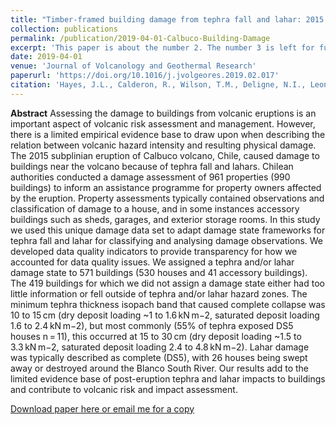 ```yaml
---
title: "Timber-framed building damage from tephra fall and lahar: 2015 Calbuco eruption, Chile"
collection: publications
permalink: /publication/2019-04-01-Calbuco-Building-Damage
excerpt: 'This paper is about the number 2. The number 3 is left for future work.'
date: 2019-04-01
venue: 'Journal of Volcanology and Geothermal Research'
paperurl: 'https://doi.org/10.1016/j.jvolgeores.2019.02.017'
citation: 'Hayes, J.L., Calderon, R., Wilson, T.M., Deligne, N.I., Leonard, G., Jenkins, S.F., Williams, G. (2019). &quot;Timber-framed building damage from tephra fall and lahar: 2015 Calbuco eruption, Chile.&quot; <i>Journal of Volcanology and Geothermal Research</i>. 374:142-159.'
---
```

<b>Abstract</b>
Assessing the damage to buildings from volcanic eruptions is an important aspect of volcanic risk assessment and management. However, there is a limited empirical evidence base to draw upon when describing the relation between volcanic hazard intensity and resulting physical damage. The 2015 subplinian eruption of Calbuco volcano, Chile, caused damage to buildings near the volcano because of tephra fall and lahars. Chilean authorities conducted a damage assessment of 961 properties (990 buildings) to inform an assistance programme for property owners affected by the eruption. Property assessments typically contained observations and classification of damage to a house, and in some instances accessory buildings such as sheds, garages, and exterior storage rooms. In this study we used this unique damage data set to adapt damage state frameworks for tephra fall and lahar for classifying and analysing damage observations. We developed data quality indicators to provide transparency for how we accounted for data quality issues. We assigned a tephra and/or lahar damage state to 571 buildings (530 houses and 41 accessory buildings). The 419 buildings for which we did not assign a damage state either had too little information or fell outside of tephra and/or lahar hazard zones. The minimum tephra thickness isopach band that caused complete collapse was 10 to 15 cm (dry deposit loading ~1 to 1.6 kN m−2, saturated deposit loading 1.6 to 2.4 kN m−2), but most commonly (55% of tephra exposed DS5 houses n = 11), this occurred at 15 to 30 cm (dry deposit loading ~1.5 to 3.3 kN m−2, saturated deposit loading 2.4 to 4.8 kN m−2). Lahar damage was typically described as complete (DS5), with 26 houses being swept away or destroyed around the Blanco South River. Our results add to the limited evidence base of post-eruption tephra and lahar impacts to buildings and contribute to volcanic risk and impact assessment.

[Download paper here or email me for a copy](https://doi.org/10.1016/j.jvolgeores.2019.02.017)
